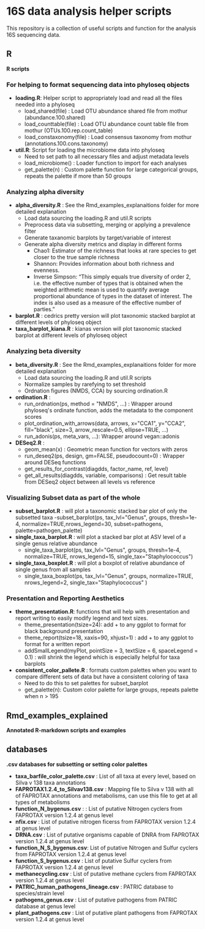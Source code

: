 # 16S data analysis helper scripts

This repository is a collection of useful scripts and function for the analysis 16S sequencing data.

## R 
**R scripts**

### For helping to format sequencing data into phyloseq objects
- **loading.R**: Helper script to appropriately load and read all the files needed into a phyloseq 
	- load\_shared(file) : Load OTU abundance shared file from mothur (abundance.100.shared)
	- load\_counttable(file) : Load OTU abundance count table file from mothur (OTUs.100.rep.count_table)
	- load\_constaxonomy(file) : Load consensus taxonomy from mothur (annotations.100.cons.taxonomy)
- **util.R**: Script for loading the microbiome data into phyloseq
	- Need to set path to all necessary files and adjust metadata levels
	- load\_microbiome() : Loader function to import for each analyses
	- get\_palette(n) : Custom palette function for large categorical groups,  repeats the palette if more than 50 groups

### Analyzing alpha diversity
- **alpha\_diversity.R** : See the Rmd\_examples\_explanaitions folder for more detailed explanation
	- Load data sourcing the loading.R and util.R scripts
	- Preprocess data via subsetting, merging or applying a prevalence filter
	- Generate taxanomic barplots by target/variable of interest
	- Generate alpha diversity metrics and display in different forms
		- Chao1: Estimator of the richness that looks at rare species to get closer to the true sample richness
		- Shannon: Provides information about both richness and evenness.
		- Inverse Simpson: “This simply equals true diversity of order 2, i.e. the effective number of types that is obtained when the weighted arithmetic mean is used to quantify average proportional abundance of types in the dataset of interest. The index is also used as a measure of the effective number of parties.”
- **barplot.R** : cedrics pretty version will plot taxonomic stacked barplot at different levels of phyloseq object
- **taxa\_barplot\_kiana.R** : kianas version will plot taxonomic stacked barplot at different levels of phyloseq object

### Analyzing beta diversity
- **beta\_diversity.R** : See the Rmd\_examples\_explanaitions folder for more detailed explanation
	- Load data sourcing the loading.R and util.R scripts
	- Normalize samples by rarefying to set threshold
	- Ordnation figures (NMDS, CCA) by sourcing ordination.R
- **ordination.R** : 
	- run\_ordnation(ps, method = "NMDS", ...) : Wrapper around phyloseq's ordinate function, adds the metadata to the component scores
	- plot\_ordination\_with\_arrows(data, arrows, x="CCA1", y="CCA2", fill="black", size=3, arrow_rescale=0.5, ellipse=TRUE, ...)
	- run\_adonis(ps, meta_vars, ...): Wrapper around vegan::adonis
- **DESeq2.R** : 
	- geom_mean(x) : Geometric mean function for vectors with zeros
	- run_deseq2(ps, design, gm=FALSE, pseudocount=0) : Wrapper around DESeq functions
	- get_results_for_contrast(diagdds, factor_name, ref, level)
	- get_all_results(diagdds, variable, comparisons) : Get result table from DESeq2 object between all levels vs reference
		

### Visualizing Subset data as part of the whole
- **subset\_barplot.R** : will plot a taxonomic stacked bar plot of only the subsetted taxa
	-subset\_barplot(ps, tax\_lvl="Genus", groups, thresh=1e-4, normalize=TRUE,nrows\_legend=30, subset=pathogens, palette=pathogen\_palette)
- **single\_taxa\_barplot.R** : will plot a stacked bar plot at ASV level of a single genus relative abundance
	- single\_taxa\_barplot(ps, tax\_lvl="Genus", groups, thresh=1e-4, normalize=TRUE, nrows\_legend=15, single\_tax="Staphylococcus")
- **single\_taxa\_boxplot.R** : will plot a boxplot of relative abundance of single genus from all samples 
	- single\_taxa\_boxplot(ps, tax\_lvl="Genus", groups, normalize=TRUE, nrows\_legend=2, single_tax="Staphylococcus" )

### Presentation and Reporting Aesthetics 
- **theme\_presentation.R**: functions that will help with presentation and report writing to easily modify legend and text sizes.
	- theme\_presentation(tsize=24): add + to any ggplot to format for black background presentation
	- theme\_report(tsize=18, xaxis=90, xhjust=1) : add + to any ggplot to format for a written report
	- addSmallLegend(myPlot, pointSize = 3, textSize = 6, spaceLegend = 0.1) : will shrink the legend which is especially helpful for taxa barplots
- **consistent\_color\_pallete.R** : formats custom palettes when you want to compare different sets of data but have a consistent coloring of taxa
	- Need to do this to set palettes for subset\_barplot
	- get_palette(n): Custom color palette for large groups, repeats palette when n > 195

## Rmd\_examples\_explained 
**Annotated R-markdown scripts and examples**

## databases 
**.csv databases for subsetting or setting color palettes**
- **taxa\_barfile\_color\_palette.csv** : List of all taxa at every level, based on Silva v 138 taxa annotations
- **FAPROTAX1.2.4_to_Silvav138.csv** : Mapping file to Silva v 138 with all of FAPROTAX annotations and metabolisms, can use this file to get at all types of metabolisms
- **function_N_bygenus.csv** : : List of putative Nitrogen cyclers from FAPROTAX version 1.2.4 at genus level
- **nfix.csv** : List of putative nitrogen ficerss from FAPROTAX version 1.2.4 at genus level
- **DRNA.csv** : List of putative organisms capable of DNRA from FAPROTAX version 1.2.4 at genus level
- **function_N_S_bygenus.csv**: List of putative Nitrogen and Sulfur cyclers from FAPROTAX version 1.2.4 at genus level
- **function_S_bygenus.csv** : List of putative Sulfur cyclers from FAPROTAX version 1.2.4 at genus level
- **methanecycling.csv** : List of putative methane cyclers from FAPROTAX version 1.2.4 at genus level
- **PATRIC\_human\_pathogens\_lineage.csv** : PATRIC database to species/strain level
- **pathogens_genus.csv** : List of putative pathogens from PATRIC database at genus level
- **plant_pathogens.csv** : List of putative plant pathogens from FAPROTAX version 1.2.4 at genus level
